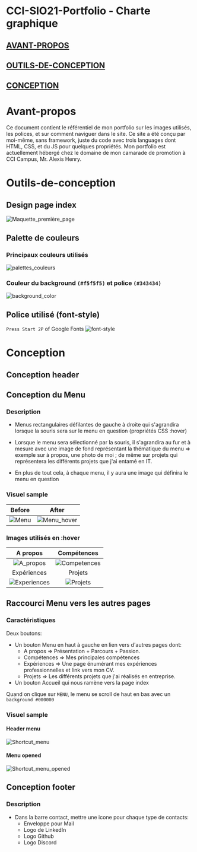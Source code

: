 # CCI-SIO21-Portfolio - Charte graphique

## [AVANT-PROPOS](#Avant-propos)
## [OUTILS-DE-CONCEPTION](#Outils-de-conception)
## [CONCEPTION](#Conception)

# Avant-propos
Ce document contient le référentiel de mon portfolio sur les images utilisés, les polices, et sur comment naviguer dans le site.
Ce site a été conçu par moi-même, sans framework, juste du code avec trois languages dont HTML, CSS, et du JS pour quelques propriétés.
Mon portfolio est actuellement hébergé chez le domaine de mon camarade de promotion à CCI Campus, Mr. Alexis Henry.

# Outils-de-conception
## Design page index

![Maquette_première_page](CHARTE_GRAPHIQUE/Maquettes/Maquette_première_page.png)

## Palette de couleurs
### Principaux couleurs utilisés
![palettes_couleurs](CHARTE_GRAPHIQUE/Maquettes/palettes_couleurs.jpeg)

### Couleur du background `(#f5f5f5)` et police `(#343434)`
![background_color](CHARTE_GRAPHIQUE/Maquettes/background_color.png)


## Police utilisé (font-style)

`Press Start 2P` of Google Fonts
![font-style](CHARTE_GRAPHIQUE/Maquettes/font-style.png)

# Conception
## Conception header
## Conception du Menu
### Description
* Menus rectangulaires défilantes de gauche à droite qui s'agrandira lorsque la souris sera sur le menu en question (propriétés CSS :hover)

* Lorsque le menu sera sélectionné par la souris, il s'agrandira au fur et à mesure avec une image de fond représentant la thématique du menu => exemple sur à propos, une photo de moi ; de même sur projets qui représentera les différents projets que j'ai entamé en IT.

* En plus de tout cela, à chaque menu, il y aura une image qui définira le menu en question 

### Visuel sample
Before                       |                   After
:---------------------------:|:-----------------------:
![Menu](CHARTE_GRAPHIQUE/Maquettes/Menu.png) | ![Menu_hover](CHARTE_GRAPHIQUE/Maquettes/Menu_hover.png)

### Images utilisés en :hover
A propos                    |                   Compétences
:--------------------------:|:----------------------------:
![A_propos](CSS/images/Index/a_propos.jpg) | ![Competences](CSS/images/Index/competences.jpg)
Expériences                 |                   Projets
![Experiences](CSS/images/Index/experiences.jpg) | ![Projets](CSS/images/Index/projets.jpg)

## Raccourci Menu vers les autres pages
### Caractéristiques
Deux boutons:
* Un bouton Menu en haut à gauche en lien vers d'autres pages dont:
    - A propos =>  Présentation + Parcours + Passion.
    - Compétences => Mes principales compétences
    - Expériences => Une page énumérant mes expériences professionnelles et link vers mon CV.
    - Projets => Les différents projets que j'ai réalisés en entreprise.
* Un bouton Accueil qui nous ramène vers la page index

Quand on clique sur ``MENU``, le menu se scroll de haut en bas avec un `background #000000`

### Visuel sample
#### Header menu
![Shortcut_menu](CHARTE_GRAPHIQUE/Maquettes/Shortcut_menu.png)
#### Menu opened
![Shortcut_menu_opened](CHARTE_GRAPHIQUE/Maquettes/Shortcut_menu_opened.png)

    
## Conception footer
### Description
* Dans la barre contact, mettre une icone pour chaque type de contacts: 
    - Enveloppe pour Mail
    - Logo de LinkedIn
    - Logo Github
    - Logo Discord
